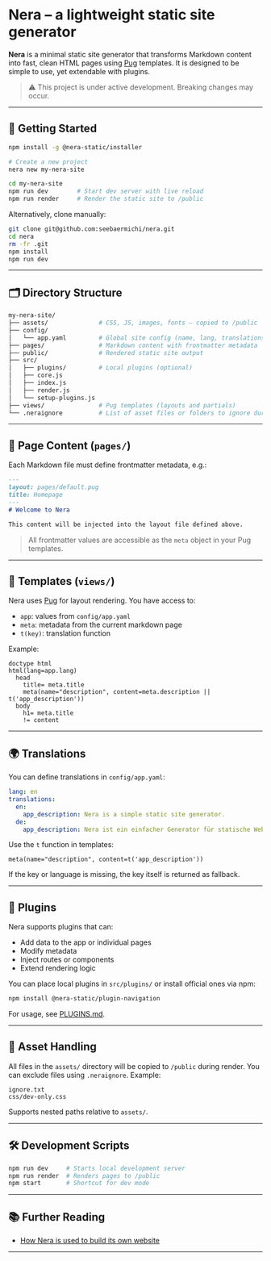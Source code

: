 # Nera – a lightweight static site generator

**Nera** is a minimal static site generator that transforms Markdown content into fast, clean HTML pages using [Pug](https://pugjs.org/) templates. It is designed to be simple to use, yet extendable with plugins.

> ⚠️ This project is under active development. Breaking changes may occur.

---

## 🚀 Getting Started

```bash
npm install -g @nera-static/installer

# Create a new project
nera new my-nera-site

cd my-nera-site
npm run dev        # Start dev server with live reload
npm run render     # Render the static site to /public
```

Alternatively, clone manually:

```bash
git clone git@github.com:seebaermichi/nera.git
cd nera
rm -fr .git
npm install
npm run dev
```

---

## 🗂️ Directory Structure

```bash
my-nera-site/
├── assets/              # CSS, JS, images, fonts – copied to /public
├── config/
│   └── app.yaml         # Global site config (name, lang, translations, etc.)
├── pages/               # Markdown content with frontmatter metadata
├── public/              # Rendered static site output
├── src/
│   ├── plugins/         # Local plugins (optional)
│   ├── core.js
│   ├── index.js
│   ├── render.js
│   └── setup-plugins.js
├── views/               # Pug templates (layouts and partials)
└── .neraignore          # List of asset files or folders to ignore during render
```

---

## 📄 Page Content (`pages/`)

Each Markdown file must define frontmatter metadata, e.g.:

```markdown
---
layout: pages/default.pug
title: Homepage
---
# Welcome to Nera

This content will be injected into the layout file defined above.
```

> All frontmatter values are accessible as the `meta` object in your Pug templates.

---

## 🎨 Templates (`views/`)

Nera uses [Pug](https://pugjs.org/) for layout rendering. You have access to:

- `app`: values from `config/app.yaml`
- `meta`: metadata from the current markdown page
- `t(key)`: translation function

Example:

```pug
doctype html
html(lang=app.lang)
  head
    title= meta.title
    meta(name="description", content=meta.description || t('app_description'))
  body
    h1= meta.title
    != content
```

---

## 🌍 Translations

You can define translations in `config/app.yaml`:

```yaml
lang: en
translations:
  en:
    app_description: Nera is a simple static site generator.
  de:
    app_description: Nera ist ein einfacher Generator für statische Webseiten.
```

Use the `t` function in templates:

```pug
meta(name="description", content=t('app_description'))
```

If the key or language is missing, the key itself is returned as fallback.

---

## 🔌 Plugins

Nera supports plugins that can:

- Add data to the app or individual pages
- Modify metadata
- Inject routes or components
- Extend rendering logic

You can place local plugins in `src/plugins/` or install official ones via npm:

```bash
npm install @nera-static/plugin-navigation
```

For usage, see [PLUGINS.md](https://github.com/seebaermichi/nera/blob/master/PLUGINS.md).

---

## 📁 Asset Handling

All files in the `assets/` directory will be copied to `/public` during render. You can exclude files using `.neraignore`. Example:

```
ignore.txt
css/dev-only.css
```

Supports nested paths relative to `assets/`.

---

## 🛠 Development Scripts

```bash
npm run dev     # Starts local development server
npm run render  # Renders pages to /public
npm start       # Shortcut for dev mode
```

---

## 📚 Further Reading

- [How Nera is used to build its own website](https://medium.com/@micha.becker79/building-nera-website-with-nera-4b50ed5dbff2)

---
